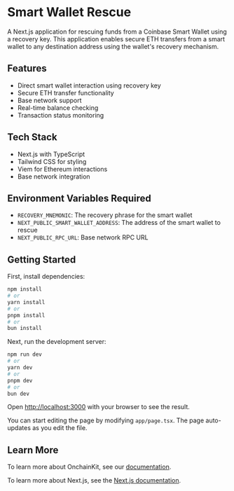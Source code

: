 # Smart Wallet Rescue

A Next.js application for rescuing funds from a Coinbase Smart Wallet using a recovery key. This application enables secure ETH transfers from a smart wallet to any destination address using the wallet's recovery mechanism.

## Features

- Direct smart wallet interaction using recovery key
- Secure ETH transfer functionality
- Base network support
- Real-time balance checking
- Transaction status monitoring

## Tech Stack

- Next.js with TypeScript
- Tailwind CSS for styling
- Viem for Ethereum interactions
- Base network integration

## Environment Variables Required

- `RECOVERY_MNEMONIC`: The recovery phrase for the smart wallet
- `NEXT_PUBLIC_SMART_WALLET_ADDRESS`: The address of the smart wallet to rescue
- `NEXT_PUBLIC_RPC_URL`: Base network RPC URL

## Getting Started

First, install dependencies:

```bash
npm install
# or
yarn install
# or
pnpm install
# or
bun install
```

Next, run the development server:

```bash
npm run dev
# or
yarn dev
# or
pnpm dev
# or
bun dev
```

Open [http://localhost:3000](http://localhost:3000) with your browser to see the result.

You can start editing the page by modifying `app/page.tsx`. The page auto-updates as you edit the file.


## Learn More

To learn more about OnchainKit, see our [documentation](https://docs.onchainkit.com).

To learn more about Next.js, see the [Next.js documentation](https://nextjs.org/docs).